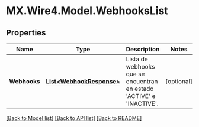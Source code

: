 # MX.Wire4.Model.WebhooksList
## Properties

Name | Type | Description | Notes
------------ | ------------- | ------------- | -------------
**Webhooks** | [**List&lt;WebhookResponse&gt;**](WebhookResponse.md) | Lista de webhooks que se encuentran en estado &#x27;ACTIVE&#x27; e &#x27;INACTIVE&#x27;. | [optional] 

[[Back to Model list]](../README.md#documentation-for-models) [[Back to API list]](../README.md#documentation-for-api-endpoints) [[Back to README]](../README.md)

